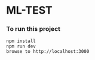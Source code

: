 # ML-TEST

### To run this project
```shell
npm install
npm run dev
browse to http://localhost:3000
```
